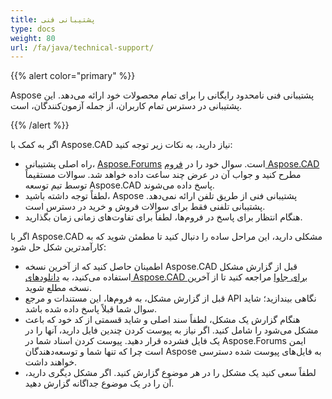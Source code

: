 ```yaml
---
title: پشتیبانی فنی
type: docs
weight: 80
url: /fa/java/technical-support/
---
```


{{% alert color="primary" %}}

Aspose پشتیبانی فنی نامحدود رایگانی را برای تمام محصولات خود ارائه می‌دهد. این پشتیبانی در دسترس تمام کاربران، از جمله آزمون‌کنندگان، است.

{{% /alert %}}

اگر به کمک با Aspose.CAD نیاز دارید، به نکات زیر توجه کنید:

- راه اصلی پشتیبانی، [Aspose.Forums](https://forum.aspose.com/) است. سوال خود را در [فروم Aspose.CAD](https://forum.aspose.com/c/cad/19) مطرح کنید و جواب آن در عرض چند ساعت داده خواهد شد. سوالات مستقیماً توسط تیم توسعه Aspose.CAD پاسخ داده می‌شوند.
- لطفاً توجه داشته باشید، Aspose پشتیبانی فنی از طریق تلفن ارائه نمی‌دهد. پشتیبانی تلفنی فقط برای سوالات فروش و خرید در دسترس است.
- هنگام انتظار برای پاسخ در فروم‌ها، لطفاً برای تفاوت‌های زمانی زمان بگذارید.

اگر با Aspose.CAD مشکلی دارید، این مراحل ساده را دنبال کنید تا مطمئن شوید که به کارآمدترین شکل حل شود:

- اطمینان حاصل کنید که از آخرین نسخه Aspose.CAD قبل از گزارش مشکل استفاده می‌کنید، به [دانلودهای Aspose.CAD برای جاوا](https://releases.aspose.com/java/repo/com/aspose/aspose-cad/) مراجعه کنید تا از آخرین نسخه مطلع شوید.
- قبل از گزارش مشکل، به فروم‌ها، این مستندات و مرجع API نگاهی بیندازید؛ شاید سوال شما قبلاً پاسخ داده شده باشد.
- هنگام گزارش یک مشکل، لطفاً سند اصلی و شاید قسمتی از کد خود که باعث مشکل می‌شود را شامل کنید. اگر نیاز به پیوست کردن چندین فایل دارید، آنها را در یک فایل فشرده قرار دهید. پیوست کردن اسناد شما در Aspose.Forums ایمن است چرا که تنها شما و توسعه‌دهندگان Aspose به فایل‌های پیوست شده دسترسی خواهند داشت.
- لطفاً سعی کنید یک مشکل را در هر موضوع گزارش کنید. اگر مشکل دیگری دارید، آن را در یک موضوع جداگانه گزارش دهید.
